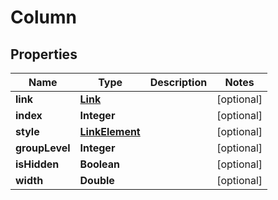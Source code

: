 
# Column

## Properties
Name | Type | Description | Notes
------------ | ------------- | ------------- | -------------
**link** | [**Link**](Link.md) |  |  [optional]
**index** | **Integer** |  |  [optional]
**style** | [**LinkElement**](LinkElement.md) |  |  [optional]
**groupLevel** | **Integer** |  |  [optional]
**isHidden** | **Boolean** |  |  [optional]
**width** | **Double** |  |  [optional]



